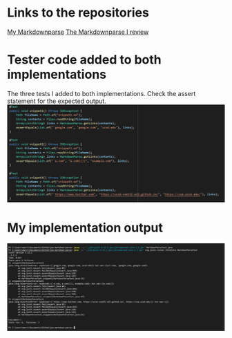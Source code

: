# Links to the repositories
[My Markdownparse](https://github.com/merrickqiu/markdown-parse)
[The Markdownparse I review](https://github.com/TheZenMasterz/markdown-parse)

# Tester code added to both implementations
The three tests I added to both implementations. 
Check the assert statement for the expected output.
![Tester Code](testerCode.png)

# My implementation output
![My Tester Output](myTesterFailures.png)
